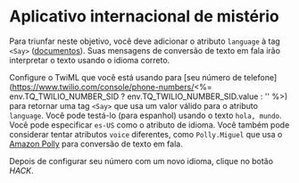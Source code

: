 # Aplicativo internacional de mistério

Para triunfar neste objetivo, você deve adicionar o atributo `language` à tag `<Say>` ([documentos](https://www.twilio.com/docs/voice/twiml/say#attributes-language)). Suas mensagens de conversão de texto em fala irão interpretar o texto usando o idioma correto.

Configure o TwiML que você está usando para \[seu número de telefone](https://www.twilio.com/console/phone-numbers/<%= env.TQ_TWILIO_NUMBER_SID ? env.TQ_TWILIO_NUMBER_SID.value : '' %>) para retornar uma tag `<Say>` que usa um valor válido para o atributo `language`. Você pode testá-lo (para espanhol) usando o texto `hola, mundo`. Você pode especificar `es-US` como o atributo de idioma. Você também pode considerar tentar atributos `voice` diferentes, como `Polly.Miguel` que usa o [Amazon Polly](https://www.twilio.com/docs/voice/twiml/say/text-speech#amazon-polly) para conversão de texto em fala.

Depois de configurar seu número com um novo idioma, clique no botão *HACK*.